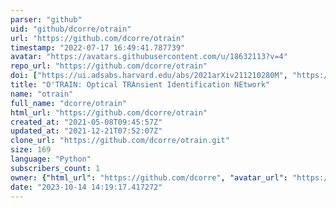 ```yaml
---
parser: "github"
uid: "github/dcorre/otrain"
url: "https://github.com/dcorre/otrain"
timestamp: "2022-07-17 16:49:41.787739"
avatar: "https://avatars.githubusercontent.com/u/18632113?v=4"
repo_url: "https://github.com/dcorre/otrain"
doi: ["https://ui.adsabs.harvard.edu/abs/2021arXiv211210280M", "https://ui.adsabs.harvard.edu/abs/2021ascl.soft12019C/abstract"]
title: "O'TRAIN: Optical TRAnsient Identification NEtwork"
name: "otrain"
full_name: "dcorre/otrain"
html_url: "https://github.com/dcorre/otrain"
created_at: "2021-05-08T09:45:57Z"
updated_at: "2021-12-21T07:52:07Z"
clone_url: "https://github.com/dcorre/otrain.git"
size: 169
language: "Python"
subscribers_count: 1
owner: {"html_url": "https://github.com/dcorre", "avatar_url": "https://avatars.githubusercontent.com/u/18632113?v=4", "login": "dcorre", "type": "User"}
date: "2023-10-14 14:19:17.417272"
---
```

